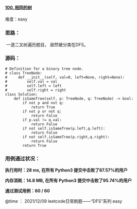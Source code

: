 #### [100. 相同的树](https://leetcode-cn.com/problems/same-tree/)

难度：easy

### **思路：**

​		一道二叉树遍历题目， 居然被分类在DFS。

### **源码：**

```
# Definition for a binary tree node.
# class TreeNode:
#     def __init__(self, val=0, left=None, right=None):
#         self.val = val
#         self.left = left
#         self.right = right
class Solution:
    def isSameTree(self, p: TreeNode, q: TreeNode) -> bool:
        if not p and not q:
            return True 
        if not p or not q:
            return False
        if p.val != q.val:
            return False
        if not self.isSameTree(p.left,q.left):
            return False
        if not self.isSameTree(p.right,q.right):
            return False
        return True

```



### **用例通过状况：**

**执行用时：28 ms, 在所有 Python3 提交中击败了87.57%的用户**

**内存消耗：14.8 MB, 在所有 Python3 提交中击败了95.74%的用户**

**通过测试用例：60 / 60**



@time ： 2021/12/09  leetcode日常刷题——“DFS”系列  easy

